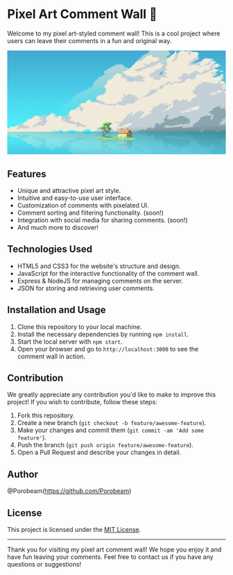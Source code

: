 # Pixel Art Comment Wall 🎨

Welcome to my pixel art-styled comment wall! This is a cool project where users can leave their comments in a fun and original way.

![Comment wall demonstration](public/img/Demo.gif)

## Features

- Unique and attractive pixel art style.
- Intuitive and easy-to-use user interface.
- Customization of comments with pixelated UI.
- Comment sorting and filtering functionality. (soon!)
- Integration with social media for sharing comments. (soon!)
- And much more to discover! 

## Technologies Used

- HTML5 and CSS3 for the website's structure and design.
- JavaScript for the interactive functionality of the comment wall.
- Express & NodeJS for managing comments on the server.
- JSON for storing and retrieving user comments.

## Installation and Usage

1. Clone this repository to your local machine.
2. Install the necessary dependencies by running `npm install`.
3. Start the local server with `npm start`.
4. Open your browser and go to `http://localhost:3000` to see the comment wall in action.

## Contribution

We greatly appreciate any contribution you'd like to make to improve this project! If you wish to contribute, follow these steps:

1. Fork this repository.
2. Create a new branch (`git checkout -b feature/awesome-feature`).
3. Make your changes and commit them (`git commit -am 'Add some feature'`).
4. Push the branch (`git push origin feature/awesome-feature`).
5. Open a Pull Request and describe your changes in detail.

## Author

@Porobeam(https://github.com/Porobeam)

## License

This project is licensed under the [MIT License](https://opensource.org/licenses/MIT).

---

Thank you for visiting my pixel art comment wall! We hope you enjoy it and have fun leaving your comments. Feel free to contact us if you have any questions or suggestions!
